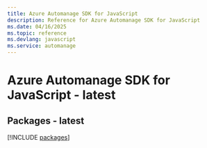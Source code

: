 ```yaml
---
title: Azure Automanage SDK for JavaScript
description: Reference for Azure Automanage SDK for JavaScript
ms.date: 04/16/2025
ms.topic: reference
ms.devlang: javascript
ms.service: automanage
---
```

# Azure Automanage SDK for JavaScript - latest
## Packages - latest
[!INCLUDE [packages](automanage-index.md)]